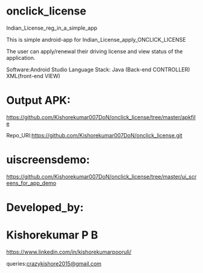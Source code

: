 # onclick_license
Indian_License_reg_in_a_simple_app

This is simple android-app for Indian_License_apply_ONCLICK_LICENSE

The user can apply/renewal their driving license and view status of the application.




Software:Android Studio
Language Stack: 
Java (Back-end CONTROLLER)
XML(front-end VIEW)



# Output APK:

https://github.com/Kishorekumar007DoN/onclick_license/tree/master/apkfile

Repo_URl:https://github.com/Kishorekumar007DoN/onclick_license.git


# uiscreensdemo:  

https://github.com/Kishorekumar007DoN/onclick_license/tree/master/ui_screens_for_app_demo

# Developed_by:

# Kishorekumar P B

https://www.linkedin.com/in/kishorekumarpooruli/

queries:crazykishore2015@gmail.com


